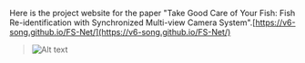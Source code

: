 Here is the project website for the paper "Take Good Care of Your Fish: Fish Re-identification with Synchronized Multi-view Camera System".[https://v6-song.github.io/FS-Net/](https://v6-song.github.io/FS-Net/)
> ![Alt text](/images/lablogo.jpg)
